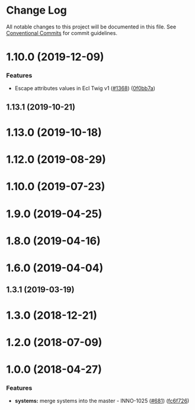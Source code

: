 # Change Log

All notable changes to this project will be documented in this file.
See [Conventional Commits](https://conventionalcommits.org) for commit guidelines.

<a name="1.10.0"></a>
# 1.10.0 (2019-12-09)


### Features

* Escape attributes values in Ecl Twig v1 ([#1368](https://github.com/ec-europa/europa-component-library/issues/1368)) ([0f0bb7a](https://github.com/ec-europa/europa-component-library/commit/0f0bb7a))



<a name="1.13.1"></a>
## 1.13.1 (2019-10-21)



<a name="1.13.0"></a>
# 1.13.0 (2019-10-18)



<a name="1.12.0"></a>
# 1.12.0 (2019-08-29)



<a name="1.10.0"></a>
# 1.10.0 (2019-07-23)



<a name="1.9.0"></a>
# 1.9.0 (2019-04-25)



<a name="1.8.0"></a>
# 1.8.0 (2019-04-16)



<a name="1.6.0"></a>
# 1.6.0 (2019-04-04)



<a name="1.3.1"></a>
## 1.3.1 (2019-03-19)



<a name="1.3.0"></a>
# 1.3.0 (2018-12-21)



<a name="1.2.0"></a>
# 1.2.0 (2018-07-09)



<a name="1.0.0"></a>
# 1.0.0 (2018-04-27)


### Features

* **systems:** merge systems into the master - INNO-1025 ([#681](https://github.com/ec-europa/europa-component-library/issues/681)) ([fc6f726](https://github.com/ec-europa/europa-component-library/commit/fc6f726))
